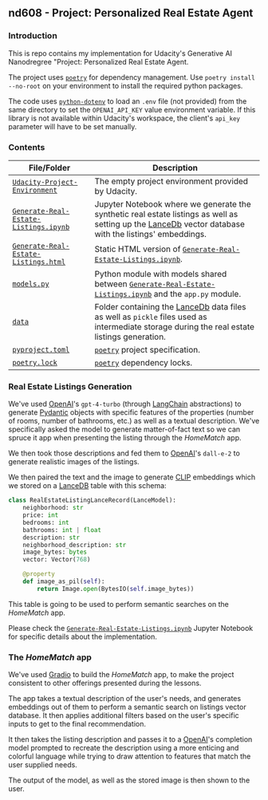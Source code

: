 ## nd608 - Project: Personalized Real Estate Agent

### Introduction

This is repo contains my implementation for Udacity's Generative AI Nanodregree "Project: Personalized Real Estate Agent.

The project uses [`poetry`](https://python-poetry.org/) for dependency management. Use `poetry install --no-root` on your environment to install the required python packages.

The code uses [`python-dotenv`](https://pypi.org/project/python-dotenv/) to load an `.env` file (not provided) from the same directory to set the `OPENAI_API_KEY` value environment variable. If this library is not available within Udacity's workspace, the client's `api_key` parameter will have to be set manually.

### Contents

| File/Folder | Description |
|-------------|-------------|
| [`Udacity-Project-Environment`](Udacity-Project-Environment) | The empty project environment provided by Udacity. |
| [`Generate-Real-Estate-Listings.ipynb`](Generate-Real-Estate-Listings.ipynb) | Jupyter Notebook where we generate the synthetic real estate listings as well as setting up the [LanceDb](https://lancedb.com/) vector database with the listings' embeddings. |
| [`Generate-Real-Estate-Listings.html`](Generate-Real-Estate-Listings.html) | Static HTML version of [`Generate-Real-Estate-Listings.ipynb`](Generate-Real-Estate-Listings.ipynb). |
| [`models.py`](models.py) | Python module with models shared between [`Generate-Real-Estate-Listings.ipynb`](Generate-Real-Estate-Listings.ipynb) and the `app.py` module. |
| [`data`](data) | Folder containing the [LanceDb](https://lancedb.com/) data files as well as `pickle` files used as intermediate storage during the real estate listings generation. |
| [`pyproject.toml`](pyproject.toml) | [`poetry`](https://python-poetry.org/) project specification. |
| [`poetry.lock`](poetry.lock) | [`poetry`](https://python-poetry.org/) dependency locks. |

### Real Estate Listings Generation

We've used [OpenAI](https://openai.com/)'s `gpt-4-turbo` (through [LangChain](https://www.langchain.com/) abstractions) to generate [Pydantic](https://docs.pydantic.dev/latest/) objects with specific features of the properties (number of rooms, number of bathrooms, etc.) as well as a textual description. We've specifically asked the model to generate matter-of-fact text so we can spruce it app when presenting the listing through the *HomeMatch* app.

We then took those descriptions and fed them to [OpenAI](https://openai.com/)'s `dall-e-2` to
generate realistic images of the listings.

We then paired the text and the image to generate [CLIP](https://huggingface.co/docs/transformers/model_doc/clip) embeddings which we stored on a [LanceDB](https://lancedb.com/) table with this schema:

```python
class RealEstateListingLanceRecord(LanceModel):
    neighborhood: str
    price: int
    bedrooms: int
    bathrooms: int | float
    description: str
    neighborhood_description: str
    image_bytes: bytes
    vector: Vector(768)

    @property
    def image_as_pil(self):
        return Image.open(BytesIO(self.image_bytes))
```

This table is going to be used to perform semantic searches on the *HomeMatch* app.

Please check the [`Generate-Real-Estate-Listings.ipynb`](Generate-Real-Estate-Listings.ipynb) Jupyter Notebook for specific details about the implementation.

### The *HomeMatch* app

We've used [Gradio](https://www.gradio.app/) to build the *HomeMatch* app, to make the project consistent to other offerings presented during the lessons.

The app takes a textual description of the user's needs, and generates embeddings out of them to perform a semantic search on listings vector database. It then applies additional filters based on the user's specific inputs to get to the final recommendation.

It then takes the listing description and passes it to a [OpenAI](https://openai.com/)'s completion model prompted to recreate the description using a more enticing and colorful language while trying to draw attention to features that match the user supplied needs.

The output of the model, as well as the stored image is then shown to the user.
